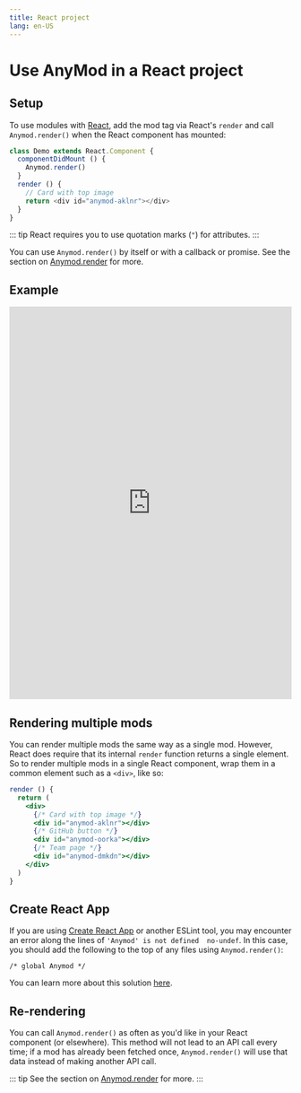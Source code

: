 ```yaml
---
title: React project
lang: en-US
---
```


# Use AnyMod in a React project

## Setup

To use modules with [React](https://facebook.github.io/react/), add the mod tag via React's `render` and call `Anymod.render()` when the React component has mounted:

```js
class Demo extends React.Component {
  componentDidMount () {
    Anymod.render()
  }
  render () {
    // Card with top image
    return <div id="anymod-aklnr"></div>
  }
}
```
::: tip
React requires you to use quotation marks (`"`) for attributes.
:::

You can use `Anymod.render()` by itself or with a callback or promise. See the section on [Anymod.render](/guide/global-methods.html#anymod-render) for more.

## Example

<iframe width="100%" height="700" src="https://jsfiddle.net/component/v7z32a15/embedded/js,html,result" allowfullscreen="allowfullscreen" frameborder="0"></iframe>

## Rendering multiple mods

You can render multiple mods the same way as a single mod. However, React does require that its internal `render` function returns a single element. So to render multiple mods in a single React component, wrap them in a common element such as a `<div>`, like so:

```jsx
render () {
  return (
    <div>
      {/* Card with top image */}
      <div id="anymod-aklnr"></div>
      {/* GitHub button */}
      <div id="anymod-oorka"></div>
      {/* Team page */}
      <div id="anymod-dmkdn"></div>    
    </div>
  )
}
```

## Create React App

If you are using [Create React App](https://github.com/facebook/create-react-app) or another ESLint tool, you may encounter an error along the lines of `'Anymod' is not defined  no-undef`.  In this case, you should add the following to the top of any files using `Anymod.render()`:

`/* global Anymod */`

You can learn more about this solution [here](https://eslint.org/docs/rules/no-undef#rule-details).

## Re-rendering

You can call `Anymod.render()` as often as you'd like in your React component (or elsewhere). This method will not lead to an API call every time; if a mod has already been fetched once, `Anymod.render()` will use that data instead of making another API call.

::: tip
See the section on [Anymod.render](/guide/global-methods.html#anymod-render) for more.
:::
